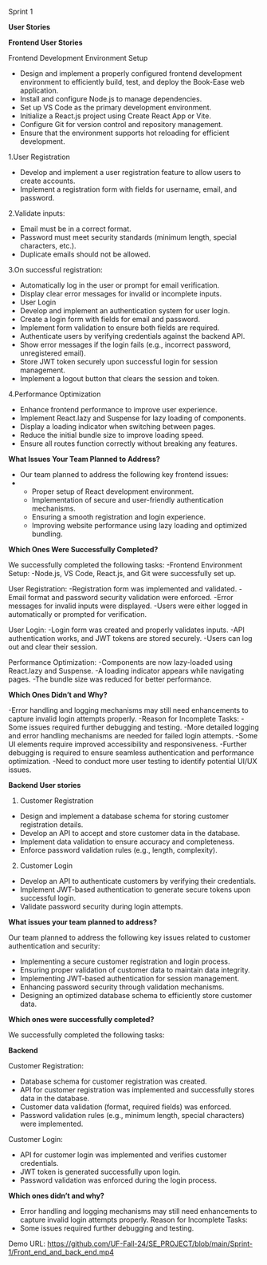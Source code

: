 Sprint 1 

**User Stories**

**Frontend User Stories**

Frontend Development Environment Setup

 - Design and implement a properly configured frontend development environment to efficiently build, test, and deploy the Book-Ease web application.
 - Install and configure Node.js to manage dependencies.
 - Set up VS Code as the primary development environment.
 - Initialize a React.js project using Create React App or Vite.
 - Configure Git for version control and repository management.
 - Ensure that the environment supports hot reloading for efficient development.

1.User Registration
 - Develop and implement a user registration feature to allow users to create accounts.
 - Implement a registration form with fields for username, email, and password.

2.Validate inputs:
 - Email must be in a correct format.
 - Password must meet security standards (minimum length, special characters, etc.).
 - Duplicate emails should not be allowed.

3.On successful registration:
 - Automatically log in the user or prompt for email verification.
 - Display clear error messages for invalid or incomplete inputs.
 - User Login
 - Develop and implement an authentication system for user login.
 - Create a login form with fields for email and password.
 - Implement form validation to ensure both fields are required.
 - Authenticate users by verifying credentials against the backend API.
 - Show error messages if the login fails (e.g., incorrect password, unregistered email).
 - Store JWT token securely upon successful login for session management.
 - Implement a logout button that clears the session and token.

4.Performance Optimization
 - Enhance frontend performance to improve user experience.
 - Implement React.lazy and Suspense for lazy loading of components.
 - Display a loading indicator when switching between pages.
 - Reduce the initial bundle size to improve loading speed.
 - Ensure all routes function correctly without breaking any features.

**What Issues Your Team Planned to Address?**
- Our team planned to address the following key frontend issues:
- - Proper setup of React development environment.
  - Implementation of secure and user-friendly authentication mechanisms.
  - Ensuring a smooth registration and login experience.
  - Improving website performance using lazy loading and optimized bundling.

**Which Ones Were Successfully Completed?**
 
We successfully completed the following tasks:
-Frontend Environment Setup:
-Node.js, VS Code, React.js, and Git were successfully set up.

User Registration:
-Registration form was implemented and validated.
-Email format and password security validation were enforced.
-Error messages for invalid inputs were displayed.
-Users were either logged in automatically or prompted for verification.

User Login:
-Login form was created and properly validates inputs.
-API authentication works, and JWT tokens are stored securely.
-Users can log out and clear their session.

Performance Optimization:
-Components are now lazy-loaded using React.lazy and Suspense.
-A loading indicator appears while navigating pages.
-The bundle size was reduced for better performance.

**Which Ones Didn’t and Why?**

-Error handling and logging mechanisms may still need enhancements to capture invalid login attempts properly.
-Reason for Incomplete Tasks:
-Some issues required further debugging and testing.
-More detailed logging and error handling mechanisms are needed for failed login attempts.
-Some UI elements require improved accessibility and responsiveness.
-Further debugging is required to ensure seamless authentication and performance optimization.
-Need to conduct more user testing to identify potential UI/UX issues.


**Backend User stories**

1. Customer Registration
- Design and implement a database schema for storing customer registration details.
- Develop an API to accept and store customer data in the database.
- Implement data validation to ensure accuracy and completeness.
- Enforce password validation rules (e.g., length, complexity).

2. Customer Login
- Develop an API to authenticate customers by verifying their credentials.
- Implement JWT-based authentication to generate secure tokens upon successful login.
- Validate password security during login attempts.



**What issues your team planned to address?**

Our team planned to address the following key issues related to customer authentication and security:

  - Implementing a secure customer registration and login process.
  - Ensuring proper validation of customer data to maintain data integrity.
  - Implementing JWT-based authentication for session management.
  - Enhancing password security through validation mechanisms.
  - Designing an optimized database schema to efficiently store customer data.

**Which ones were successfully completed?**

We successfully completed the following tasks:


**Backend**

   Customer Registration:

  - Database schema for customer registration was created.
  - API for customer registration was implemented and successfully stores data in the database.
  - Customer data validation (format, required fields) was enforced.
  - Password validation rules (e.g., minimum length, special characters) were implemented.
    
  Customer Login:

  - API for customer login was implemented and verifies customer credentials.
  - JWT token is generated successfully upon login.
  - Password validation was enforced during the login process.

**Which ones didn’t and why?**
  - Error handling and logging mechanisms may still need enhancements to capture invalid login attempts properly.
  Reason for Incomplete Tasks:
  - Some issues required further debugging and testing.


Demo URL: https://github.com/UF-Fall-24/SE_PROJECT/blob/main/Sprint-1/Front_end_and_back_end.mp4
